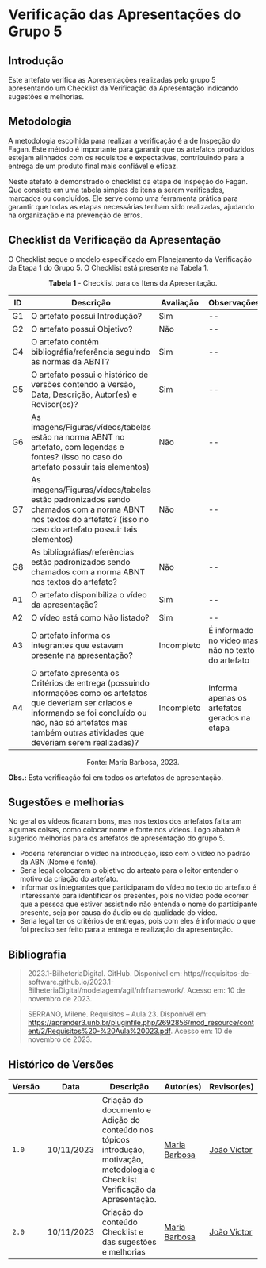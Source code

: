 # Verificação das Apresentações do Grupo 5

## Introdução

Este artefato verifica as Apresentações realizadas pelo grupo 5 apresentando um Checklist da Verificação da Apresentação indicando sugestões e melhorias. 

## Metodologia

A metodologia escolhida para realizar a verificação é a de Inspeção do Fagan. Este método é importante para garantir que os artefatos produzidos estejam alinhados com os requisitos e expectativas, contribuindo para a entrega de um produto final mais confiável e eficaz. 

Neste atefato é demonstrado o checklist da etapa de Inspeção do Fagan. Que consiste em uma tabela simples de itens a serem verificados, marcados ou concluídos. Ele serve como uma ferramenta prática para garantir que todas as etapas necessárias tenham sido realizadas, ajudando na organização e na prevenção de erros.

## Checklist da Verificação da Apresentação

O Checklist segue o modelo especificado em Planejamento da Verificação da Etapa 1 do Grupo 5. O Checklist está presente na Tabela 1.

<center>

**Tabela 1** - Checklist para os Itens da Apresentação.

| ID | Descrição | Avaliação | Observações |
| ---| -------- | --------- | ------------ |
| G1  | O artefato possui Introdução? | Sim | -- |
| G2  | O artefato possui Objetivo? | Não | -- |
| G4  | O artefato contém bibliográfia/referência seguindo as normas da ABNT? | Sim | -- |
| G5  | O artefato possui o histórico de versões contendo a Versão, Data, Descrição, Autor(es) e Revisor(es)? | Sim | -- |
| G6  | As imagens/Figuras/vídeos/tabelas estão na norma ABNT no artefato, com legendas e fontes? (isso no caso do artefato possuir tais elementos) | Não | -- |
| G7  | As imagens/Figuras/vídeos/tabelas estão padronizados sendo chamados com a norma ABNT nos textos do artefato? (isso no caso do artefato possuir tais elementos) | Não | -- |
| G8  | As bibliográfias/referências estão padronizados sendo chamados com a norma ABNT nos textos do artefato?  | Não | -- |
| A1 | O artefato disponibiliza o vídeo da apresentação? | Sim | -- |
| A2 | O vídeo está como Não listado? | Sim | -- |
| A3 | O artefato informa os integrantes que estavam presente na apresentação? | Incompleto | É informado no vídeo mas não no texto do artefato |
| A4 | O artefato apresenta os Critérios de entrega (possuindo informações como os artefatos que deveriam ser criados e informando se foi concluído ou não, não só artefatos mas também outras atividades que deveriam serem realizadas)? | Incompleto | Informa apenas os artefatos gerados na etapa |

Fonte: Maria Barbosa, 2023.

</center>

**Obs.:** Esta verificação foi em todos os artefatos de apresentação.

## Sugestões e melhorias

No geral os vídeos ficaram bons, mas nos textos dos artefatos faltaram algumas coisas, como colocar nome e fonte nos vídeos. Logo abaixo é sugerido melhorias para os artefatos de apresentação do grupo 5.

- Poderia referenciar o vídeo na introdução, isso com o vídeo no padrão da ABN (Nome e fonte).
- Seria legal colocarem o objetivo do arteato para o leitor entender o motivo da criação  do artefato. 
- Informar os integrantes que participaram do vídeo no texto do artefato é interessante para identificar os presentes, pois no vídeo pode ocorrer que a pessoa que estiver assistindo não entenda o nome do participante presente, seja por causa do áudio ou da qualidade do vídeo.
- Seria legal ter os critérios de entregas, pois com eles é informado o que foi preciso ser feito para a entrega e realização da apresentação.

## Bibliografia

> 2023.1-BilheteriaDigital. GitHub. Disponível em: https//requisitos-de-software.github.io/2023.1-BilheteriaDigital/modelagem/agil/nfrframework/. Acesso em: 10 de novembro de 2023.

> SERRANO, Milene. Requisitos – Aula 23. Disponivél em: https://aprender3.unb.br/pluginfile.php/2692856/mod_resource/content/2/Requisitos%20-%20Aula%20023.pdf. Acesso em: 10 de novembro de 2023.

## Histórico de Versões

| Versão | Data       | Descrição   | Autor(es)   | Revisor(es) |
| ------ | ---------- | ----------- | ------------ | ---------- |
| `1.0`  | 10/11/2023 | Criação do documento e Adição do conteúdo nos tópicos introdução, motivação, metodologia e Checklist Verificação da Apresentação.  | [Maria Barbosa](https://github.com/Madu01) | [João Victor](https://github.com/jvcostta) |
| `2.0`  | 10/11/2023 | Criação do conteúdo Checklist e das sugestões e melhorias  | [Maria Barbosa](https://github.com/Madu01) | [João Victor](https://github.com/jvcostta) |